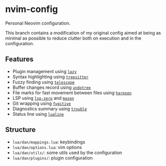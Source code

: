 # nvim-config

Personal Neovim configuration. 

This branch contains a modification of my original config aimed at being as minimal as possible to reduce clutter both on execution and in the configuration.

## Features

- Plugin management using [`lazy`](https://github.com/folke/lazy.nvim)
- Syntax highlighting using [`treesitter`](https://github.com/nvim-treesitter/nvim-treesitter)
- Fuzzy finding using [`telescope`](https://github.com/nvim-telescope/telescope.nvim)
- Buffer changes record using [`undotree`](https://github.com/mbbill/undotree)
- File marks for fast movement between files using [`harpoon`](https://github.com/ThePrimeagen/harpoon)
- LSP using [`lsp-zero`](https://github.com/VonHeikemen/lsp-zeron.nvim) and [`mason`](https://github.com/williamboman/mason.nvim)
- Git wrapping using [`fugitive`](https://github.com/tpope/vim-fugitive)
- Diagnostics summary using [`trouble`](https://github.com/folke/trouble.nvim)
- Status line using [`lualine`](https://github.com/nvim-lualine/lualine.nvim)

## Structure

- `lua/dan/mappings.lua`: keybindings
- `lua/dan/options.lua`: vim options
- `lua/dan/utils/`: some utils used by the configuration
- `lua/dan/plugins/`: plugin configuration
